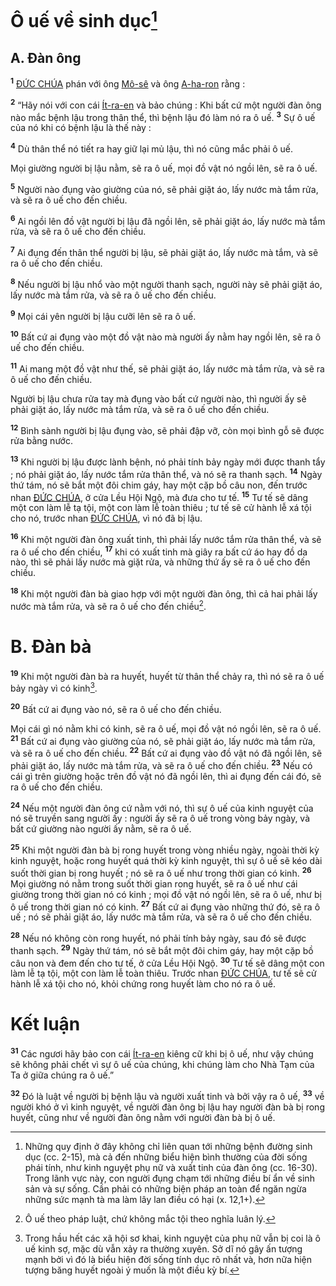 # Ô uế về sinh dục[^1-b4210ee2-ee13-463e-8f02-1e84ac816b38]

## A. Đàn ông

<sup><b>1</b></sup> [ĐỨC CHÚA]() phán với ông [Mô-sê]() và ông [A-ha-ron]() rằng :

<sup><b>2</b></sup> “Hãy nói với con cái [Ít-ra-en]() và bảo chúng : Khi bất cứ một người đàn ông nào mắc bệnh lậu trong thân thể, thì bệnh lậu đó làm nó ra ô uế. <sup><b>3</b></sup> Sự ô uế của nó khi có bệnh lậu là thế này :

<sup><b>4</b></sup> Dù thân thể nó tiết ra hay giữ lại mủ lậu, thì nó cũng mắc phải ô uế.

Mọi giường người bị lậu nằm, sẽ ra ô uế, mọi đồ vật nó ngồi lên, sẽ ra ô uế.

<sup><b>5</b></sup> Người nào đụng vào giường của nó, sẽ phải giặt áo, lấy nước mà tắm rửa, và sẽ ra ô uế cho đến chiều.

<sup><b>6</b></sup> Ai ngồi lên đồ vật người bị lậu đã ngồi lên, sẽ phải giặt áo, lấy nước mà tắm rửa, và sẽ ra ô uế cho đến chiều.

<sup><b>7</b></sup> Ai đụng đến thân thể người bị lậu, sẽ phải giặt áo, lấy nước mà tắm, và sẽ ra ô uế cho đến chiều.

<sup><b>8</b></sup> Nếu người bị lậu nhổ vào một người thanh sạch, người này sẽ phải giặt áo, lấy nước mà tắm rửa, và sẽ ra ô uế cho đến chiều.

<sup><b>9</b></sup> Mọi cái yên người bị lậu cưỡi lên sẽ ra ô uế.

<sup><b>10</b></sup> Bất cứ ai đụng vào một đồ vật nào mà người ấy nằm hay ngồi lên, sẽ ra ô uế cho đến chiều.

<sup><b>11</b></sup> Ai mang một đồ vật như thế, sẽ phải giặt áo, lấy nước mà tắm rửa, và sẽ ra ô uế cho đến chiều.

Người bị lậu chưa rửa tay mà đụng vào bất cứ người nào, thì người ấy sẽ phải giặt áo, lấy nước mà tắm rửa, và sẽ ra ô uế cho đến chiều.

<sup><b>12</b></sup> Bình sành người bị lậu đụng vào, sẽ phải đập vỡ, còn mọi bình gỗ sẽ được rửa bằng nước.

<sup><b>13</b></sup> Khi người bị lậu được lành bệnh, nó phải tính bảy ngày mới được thanh tẩy ; nó phải giặt áo, lấy nước tắm rửa thân thể, và nó sẽ ra thanh sạch. <sup><b>14</b></sup> Ngày thứ tám, nó sẽ bắt một đôi chim gáy, hay một cặp bồ câu non, đến trước nhan [ĐỨC CHÚA](), ở cửa Lều Hội Ngộ, mà đưa cho tư tế. <sup><b>15</b></sup> Tư tế sẽ dâng một con làm lễ tạ tội, một con làm lễ toàn thiêu ; tư tế sẽ cử hành lễ xá tội cho nó, trước nhan [ĐỨC CHÚA](), vì nó đã bị lậu.

<sup><b>16</b></sup> Khi một người đàn ông xuất tinh, thì phải lấy nước tắm rửa thân thể, và sẽ ra ô uế cho đến chiều, <sup><b>17</b></sup> khi có xuất tinh mà giây ra bất cứ áo hay đồ da nào, thì sẽ phải lấy nước mà giặt rửa, và những thứ ấy sẽ ra ô uế cho đến chiều.

<sup><b>18</b></sup> Khi một người đàn bà giao hợp với một người đàn ông, thì cả hai phải lấy nước mà tắm rửa, và sẽ ra ô uế cho đến chiều[^2-b4210ee2-ee13-463e-8f02-1e84ac816b38].

# B. Đàn bà

<sup><b>19</b></sup> Khi một người đàn bà ra huyết, huyết từ thân thể chảy ra, thì nó sẽ ra ô uế bảy ngày vì có kinh[^3-b4210ee2-ee13-463e-8f02-1e84ac816b38].

<sup><b>20</b></sup> Bất cứ ai đụng vào nó, sẽ ra ô uế cho đến chiều.

Mọi cái gì nó nằm khi có kinh, sẽ ra ô uế, mọi đồ vật nó ngồi lên, sẽ ra ô uế. <sup><b>21</b></sup> Bất cứ ai đụng vào giường của nó, sẽ phải giặt áo, lấy nước mà tắm rửa, và sẽ ra ô uế cho đến chiều. <sup><b>22</b></sup> Bất cứ ai đụng vào đồ vật nó đã ngồi lên, sẽ phải giặt áo, lấy nước mà tắm rửa, và sẽ ra ô uế cho đến chiều. <sup><b>23</b></sup> Nếu có cái gì trên giường hoặc trên đồ vật nó đã ngồi lên, thì ai đụng đến cái đó, sẽ ra ô uế cho đến chiều.

<sup><b>24</b></sup> Nếu một người đàn ông cứ nằm với nó, thì sự ô uế của kinh nguyệt của nó sẽ truyền sang người ấy : người ấy sẽ ra ô uế trong vòng bảy ngày, và bất cứ giường nào người ấy nằm, sẽ ra ô uế.

<sup><b>25</b></sup> Khi một người đàn bà bị rong huyết trong vòng nhiều ngày, ngoài thời kỳ kinh nguyệt, hoặc rong huyết quá thời kỳ kinh nguyệt, thì sự ô uế sẽ kéo dài suốt thời gian bị rong huyết ; nó sẽ ra ô uế như trong thời gian có kinh. <sup><b>26</b></sup> Mọi giường nó nằm trong suốt thời gian rong huyết, sẽ ra ô uế như cái giường trong thời gian nó có kinh ; mọi đồ vật nó ngồi lên, sẽ ra ô uế, như bị ô uế trong thời gian nó có kinh. <sup><b>27</b></sup> Bất cứ ai đụng vào những thứ đó, sẽ ra ô uế ; nó sẽ phải giặt áo, lấy nước mà tắm rửa, và sẽ ra ô uế cho đến chiều.

<sup><b>28</b></sup> Nếu nó không còn rong huyết, nó phải tính bảy ngày, sau đó sẽ được thanh sạch. <sup><b>29</b></sup> Ngày thứ tám, nó sẽ bắt một đôi chim gáy, hay một cặp bồ câu non và đem đến cho tư tế, ở cửa Lều Hội Ngộ. <sup><b>30</b></sup> Tư tế sẽ dâng một con làm lễ tạ tội, một con làm lễ toàn thiêu. Trước nhan [ĐỨC CHÚA](), tư tế sẽ cử hành lễ xá tội cho nó, khỏi chứng rong huyết làm cho nó ra ô uế.

# Kết luận

<sup><b>31</b></sup> Các ngươi hãy bảo con cái [Ít-ra-en]() kiêng cữ khi bị ô uế, như vậy chúng sẽ không phải chết vì sự ô uế của chúng, khi chúng làm cho Nhà Tạm của Ta ở giữa chúng ra ô uế.”

<sup><b>32</b></sup> Đó là luật về người bị bệnh lậu và người xuất tinh và bởi vậy ra ô uế, <sup><b>33</b></sup> về người khó ở vì kinh nguyệt, về người đàn ông bị lậu hay người đàn bà bị rong huyết, cũng như về người đàn ông nằm với người đàn bà bị ô uế.

[^1-b4210ee2-ee13-463e-8f02-1e84ac816b38]: Những quy định ở đây không chỉ liên quan tới những bệnh đường sinh dục (cc. 2-15), mà cả đến những biểu hiện bình thường của đời sống phái tính, như kinh nguyệt phụ nữ và xuất tinh của đàn ông (cc. 16-30). Trong lãnh vực này, con người đụng chạm tới những điều bí ẩn về sinh sản và sự sống. Cần phải có những biện pháp an toàn để ngăn ngừa những sức mạnh tà ma làm lây lan điều có hại (x. 12,1+).

[^2-b4210ee2-ee13-463e-8f02-1e84ac816b38]: Ô uế theo pháp luật, chứ không mắc tội theo nghĩa luân lý.

[^3-b4210ee2-ee13-463e-8f02-1e84ac816b38]: Trong hầu hết các xã hội sơ khai, kinh nguyệt của phụ nữ vẫn bị coi là ô uế kinh sợ, mặc dù vẫn xảy ra thường xuyên. Sở dĩ nó gây ấn tượng mạnh bởi vì đó là biểu hiện đời sống tính dục rõ nhất và, hơn nữa hiện tượng băng huyết ngoài ý muốn là một điều kỳ bí.
